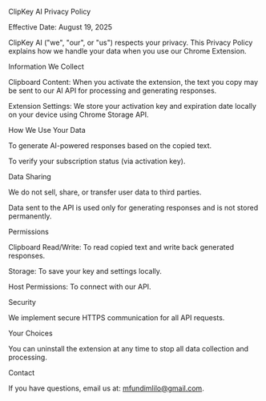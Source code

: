ClipKey AI Privacy Policy

Effective Date: August 19, 2025

ClipKey AI ("we", "our", or "us") respects your privacy. This Privacy Policy explains how we handle your data when you use our Chrome Extension.

Information We Collect

Clipboard Content: When you activate the extension, the text you copy may be sent to our AI API for processing and generating responses.

Extension Settings: We store your activation key and expiration date locally on your device using Chrome Storage API.

How We Use Your Data

To generate AI-powered responses based on the copied text.

To verify your subscription status (via activation key).

Data Sharing

We do not sell, share, or transfer user data to third parties.

Data sent to the API is used only for generating responses and is not stored permanently.

Permissions

Clipboard Read/Write: To read copied text and write back generated responses.

Storage: To save your key and settings locally.

Host Permissions: To connect with our API.

Security

We implement secure HTTPS communication for all API requests.

Your Choices

You can uninstall the extension at any time to stop all data collection and processing.

Contact

If you have questions, email us at: mfundimlilo@gmail.com.
